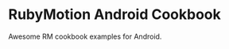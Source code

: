 RubyMotion Android Cookbook
===========================

Awesome RM cookbook examples for Android.  
